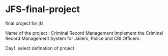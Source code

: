 # JFS-final-project
final project for jfs

Name of the project : Criminal Record Management
Implement the Criminal Record Management System for
Jailers, Police and CBI Officers.

Day1: 
select defination of project
